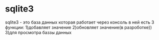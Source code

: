 # sqlite3
sqlite3 - это база данных которая работает через консоль
в ней есть 3 функции:
  1)добавляет значение
  2)обновляет значение(в разроботке))
  3)для просмотра баззы данных
